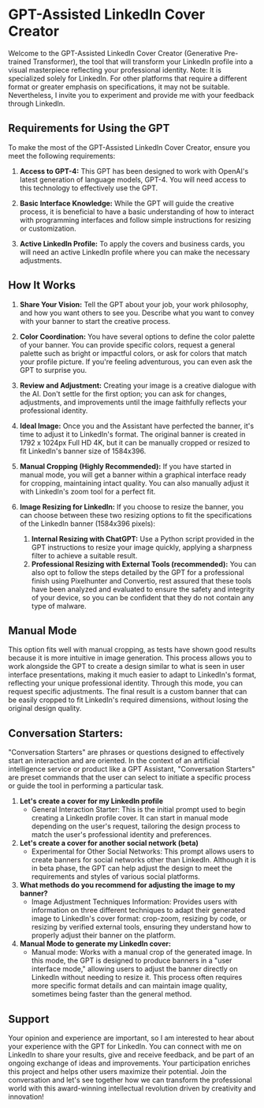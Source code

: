 # GPT-Assisted LinkedIn Cover Creator

Welcome to the GPT-Assisted LinkedIn Cover Creator (Generative Pre-trained Transformer), the tool that will transform your LinkedIn profile into a visual masterpiece reflecting your professional identity. Note: It is specialized solely for LinkedIn. For other platforms that require a different format or greater emphasis on specifications, it may not be suitable. Nevertheless, I invite you to experiment and provide me with your feedback through LinkedIn.

## Requirements for Using the GPT

To make the most of the GPT-Assisted LinkedIn Cover Creator, ensure you meet the following requirements:

1. **Access to GPT-4:** This GPT has been designed to work with OpenAI's latest generation of language models, GPT-4. You will need access to this technology to effectively use the GPT.
    
2. **Basic Interface Knowledge:** While the GPT will guide the creative process, it is beneficial to have a basic understanding of how to interact with programming interfaces and follow simple instructions for resizing or customization.
    
3. **Active LinkedIn Profile:** To apply the covers and business cards, you will need an active LinkedIn profile where you can make the necessary adjustments.
    

## How It Works

1. **Share Your Vision:** Tell the GPT about your job, your work philosophy, and how you want others to see you. Describe what you want to convey with your banner to start the creative process.
    
2. **Color Coordination:** You have several options to define the color palette of your banner. You can provide specific colors, request a general palette such as bright or impactful colors, or ask for colors that match your profile picture. If you're feeling adventurous, you can even ask the GPT to surprise you.
    
3. **Review and Adjustment:** Creating your image is a creative dialogue with the AI. Don't settle for the first option; you can ask for changes, adjustments, and improvements until the image faithfully reflects your professional identity.
    
4. **Ideal Image:** Once you and the Assistant have perfected the banner, it's time to adjust it to LinkedIn's format. The original banner is created in 1792 x 1024px Full HD 4K, but it can be manually cropped or resized to fit LinkedIn's banner size of 1584x396.
    
5. **Manual Cropping (Highly Recommended):** If you have started in manual mode, you will get a banner within a graphical interface ready for cropping, maintaining intact quality. You can also manually adjust it with LinkedIn's zoom tool for a perfect fit.
    
6. **Image Resizing for LinkedIn:** If you choose to resize the banner, you can choose between these two resizing options to fit the specifications of the LinkedIn banner (1584x396 pixels):
    
    1. **Internal Resizing with ChatGPT:** Use a Python script provided in the GPT instructions to resize your image quickly, applying a sharpness filter to achieve a suitable result.
    2. **Professional Resizing with External Tools (recommended):** You can also opt to follow the steps detailed by the GPT for a professional finish using Pixelhunter and Convertio, rest assured that these tools have been analyzed and evaluated to ensure the safety and integrity of your device, so you can be confident that they do not contain any type of malware.

## Manual Mode

This option fits well with manual cropping, as tests have shown good results because it is more intuitive in image generation. This process allows you to work alongside the GPT to create a design similar to what is seen in user interface presentations, making it much easier to adapt to LinkedIn's format, reflecting your unique professional identity. Through this mode, you can request specific adjustments. The final result is a custom banner that can be easily cropped to fit LinkedIn's required dimensions, without losing the original design quality.

## Conversation Starters:

"Conversation Starters" are phrases or questions designed to effectively start an interaction and are oriented. In the context of an artificial intelligence service or product like a GPT Assistant, "Conversation Starters" are preset commands that the user can select to initiate a specific process or guide the tool in performing a particular task.

1. **Let's create a cover for my LinkedIn profile**
    - General Interaction Starter: This is the initial prompt used to begin creating a LinkedIn profile cover. It can start in manual mode depending on the user's request, tailoring the design process to match the user's professional identity and preferences.
2. **Let's create a cover for another social network (beta)**
    - Experimental for Other Social Networks: This prompt allows users to create banners for social networks other than LinkedIn. Although it is in beta phase, the GPT can help adjust the design to meet the requirements and styles of various social platforms.
3. **What methods do you recommend for adjusting the image to my banner?**
    - Image Adjustment Techniques Information: Provides users with information on three different techniques to adapt their generated image to LinkedIn's cover format: crop-zoom, resizing by code, or resizing by verified external tools, ensuring they understand how to properly adjust their banner on the platform.
4. **Manual Mode to generate my LinkedIn cover:**
    - Manual mode: Works with a manual crop of the generated image. In this mode, the GPT is designed to produce banners in a "user interface mode," allowing users to adjust the banner directly on LinkedIn without needing to resize it. This process often requires more specific format details and can maintain image quality, sometimes being faster than the general method.

## Support

Your opinion and experience are important, so I am interested to hear about your experience with the GPT for LinkedIn. You can connect with me on LinkedIn to share your results, give and receive feedback, and be part of an ongoing exchange of ideas and improvements. Your participation enriches this project and helps other users maximize their potential. Join the conversation and let's see together how we can transform the professional world with this award-winning intellectual revolution driven by creativity and innovation!